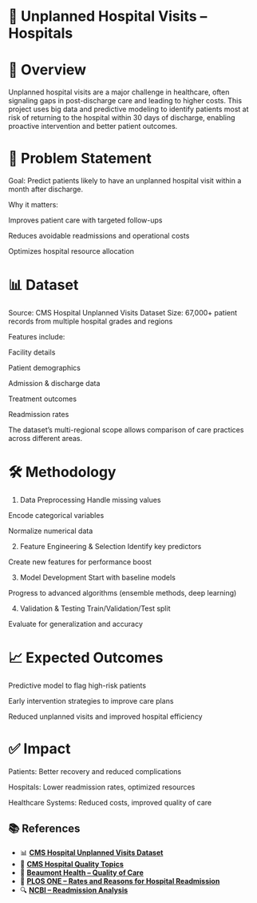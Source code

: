 # 🏥 Unplanned Hospital Visits – Hospitals
# 📌 Overview
Unplanned hospital visits are a major challenge in healthcare, often signaling gaps in post-discharge care and leading to higher costs.
This project uses big data and predictive modeling to identify patients most at risk of returning to the hospital within 30 days of discharge, enabling proactive intervention and better patient outcomes.

# 🎯 Problem Statement
Goal: Predict patients likely to have an unplanned hospital visit within a month after discharge.

Why it matters:

Improves patient care with targeted follow-ups

Reduces avoidable readmissions and operational costs

Optimizes hospital resource allocation

# 📊 Dataset
Source: CMS Hospital Unplanned Visits Dataset
Size: 67,000+ patient records from multiple hospital grades and regions

Features include:

Facility details

Patient demographics

Admission & discharge data

Treatment outcomes

Readmission rates

The dataset’s multi-regional scope allows comparison of care practices across different areas.

# 🛠 Methodology
1. Data Preprocessing
Handle missing values

Encode categorical variables

Normalize numerical data

2. Feature Engineering & Selection
Identify key predictors

Create new features for performance boost

3. Model Development
Start with baseline models

Progress to advanced algorithms (ensemble methods, deep learning)

4. Validation & Testing
Train/Validation/Test split

Evaluate for generalization and accuracy

# 📈 Expected Outcomes
Predictive model to flag high-risk patients

Early intervention strategies to improve care plans

Reduced unplanned visits and improved hospital efficiency

# ✅ Impact
Patients: Better recovery and reduced complications

Hospitals: Lower readmission rates, optimized resources

Healthcare Systems: Reduced costs, improved quality of care

## 📚 References

- 📊 **[CMS Hospital Unplanned Visits Dataset](https://data.cms.gov/provider-data/dataset/632h-zaca)**  
- 🏥 **[CMS Hospital Quality Topics](https://data.cms.gov/provider-data/topics/hospitals/unplanned-hospital-visits)**  
- 📄 **[Beaumont Health – Quality of Care](https://www.beaumont.org/docs/default-source/quality-of-care/unplanned-hospital-visits.pdf)**  
- 📑 **[PLOS ONE – Rates and Reasons for Hospital Readmission](https://doi.org/10.1371/journal.pone.0289640)**  
- 🔍 **[NCBI – Readmission Analysis](https://www.ncbi.nlm.nih.gov/pmc/articles/PMC6429649/)**  



